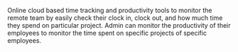 Online cloud based time tracking and productivity tools to monitor the remote team by easily check their clock in, clock out, and how much time they spend on particular project. Admin can monitor the productivity of their employees to monitor the time spent on specific projects of specific employees.
